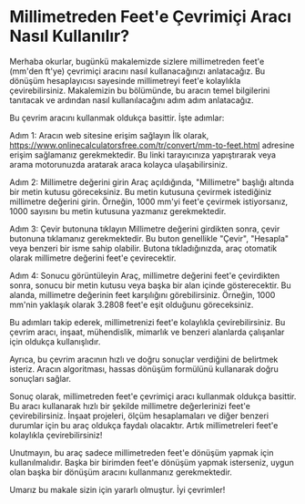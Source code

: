 Millimetreden Feet'e Çevrimiçi Aracı Nasıl Kullanılır?
======================================================

Merhaba okurlar, bugünkü makalemizde sizlere millimetreden feet'e (mm'den ft'ye) çevrimiçi aracını nasıl kullanacağınızı anlatacağız. Bu dönüşüm hesaplayıcısı sayesinde millimetreyi feet'e kolaylıkla çevirebilirsiniz. Makalemizin bu bölümünde, bu aracın temel bilgilerini tanıtacak ve ardından nasıl kullanılacağını adım adım anlatacağız.

Bu çevrim aracını kullanmak oldukça basittir. İşte adımlar:

Adım 1: Aracın web sitesine erişim sağlayın İlk olarak, <https://www.onlinecalculatorsfree.com/tr/convert/mm-to-feet.html> adresine erişim sağlamanız gerekmektedir. Bu linki tarayıcınıza yapıştırarak veya arama motorunuzda aratarak araca kolayca ulaşabilirsiniz.

Adım 2: Millimetre değerini girin Araç açıldığında, "Millimetre" başlığı altında bir metin kutusu göreceksiniz. Bu metin kutusuna çevirmek istediğiniz millimetre değerini girin. Örneğin, 1000 mm'yi feet'e çevirmek istiyorsanız, 1000 sayısını bu metin kutusuna yazmanız gerekmektedir.

Adım 3: Çevir butonuna tıklayın Millimetre değerini girdikten sonra, çevir butonuna tıklamanız gerekmektedir. Bu buton genellikle "Çevir", "Hesapla" veya benzeri bir isme sahip olabilir. Butona tıkladığınızda, araç otomatik olarak millimetre değerini feet'e çevirecektir.

Adım 4: Sonucu görüntüleyin Araç, millimetre değerini feet'e çevirdikten sonra, sonucu bir metin kutusu veya başka bir alan içinde gösterecektir. Bu alanda, millimetre değerinin feet karşılığını görebilirsiniz. Örneğin, 1000 mm'nin yaklaşık olarak 3.2808 feet'e eşit olduğunu göreceksiniz.

Bu adımları takip ederek, millimetrenizi feet'e kolaylıkla çevirebilirsiniz. Bu çevrim aracı, inşaat, mühendislik, mimarlık ve benzeri alanlarda çalışanlar için oldukça kullanışlıdır.

Ayrıca, bu çevrim aracının hızlı ve doğru sonuçlar verdiğini de belirtmek isteriz. Aracın algoritması, hassas dönüşüm formülünü kullanarak doğru sonuçları sağlar.

Sonuç olarak, millimetreden feet'e çevrimiçi aracı kullanmak oldukça basittir. Bu aracı kullanarak hızlı bir şekilde millimetre değerlerinizi feet'e çevirebilirsiniz. İnşaat projeleri, ölçüm hesaplamaları ve diğer benzeri durumlar için bu araç oldukça faydalı olacaktır. Artık millimetreleri feet'e kolaylıkla çevirebilirsiniz!

Unutmayın, bu araç sadece millimetreden feet'e dönüşüm yapmak için kullanılmalıdır. Başka bir birimden feet'e dönüşüm yapmak isterseniz, uygun olan başka bir dönüşüm aracını kullanmanız gerekmektedir.

Umarız bu makale sizin için yararlı olmuştur. İyi çevrimler!